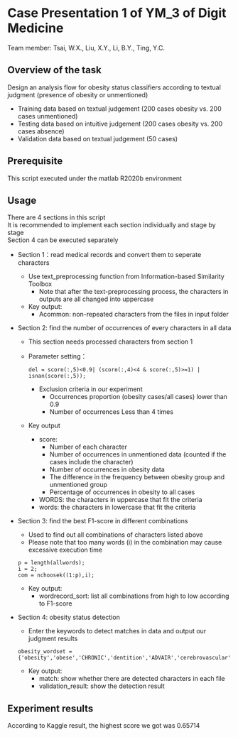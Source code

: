 # Case Presentation 1 of YM_3 of Digit Medicine

Team member: Tsai, W.X., Liu, X.Y., Li, B.Y., Ting, Y.C.

Overview of the task
---------
Design an analysis flow for obesity status classifiers according to textual judgment (presence of obesity or unmentioned)
- Training data based on textual judgement (200 cases obesity vs. 200 cases unmentioned)
- Testing data based on intuitive judgement (200 cases obesity vs. 200 cases absence)
- Validation data based on textual judgement (50 cases)


Prerequisite
------
This script executed under the matlab R2020b environment

Usage
-----
There are 4 sections in this script  
It is recommended to implement each section individually and stage by stage  
Section 4 can be executed separately  

- Section 1：read medical records and convert them to seperate characters
  - Use text_preprocessing function from Information-based Similarity Toolbox
    - Note that after the text-preprocessing process, the characters in outputs are all changed into uppercase
  - Key output:
    - Acommon: non-repeated characters from the files in input folder 

- Section 2: find the number of occurrences of every characters in all data
  - This section needs processed characters from section 1
  - Parameter setting：
    ```
    del = score(:,5)<0.9| (score(:,4)<4 & score(:,5)>=1) | isnan(score(:,5));
    ```
    - Exclusion criteria in our experiment
      - Occurrences proportion (obesity cases/all cases) lower than 0.9 
      - Number of occurrences Less than 4 times
 
  - Key output
    - score:
      - Number of each character
      - Number of occurrences in unmentioned data (counted if the cases include the character)
      - Number of occurrences in obesity data
      - The difference in the frequency between obesity group and unmentioned group
      - Percentage of occurrences in obesity to all cases 
    - WORDS: the characters in uppercase that fit the criteria
    - words: the characters in lowercase that fit the criteria

- Section 3: find the best F1-score in different combinations
    - Used to find out all combinations of characters listed above
    - Please note that too many words (i) in the combination may cause excessive execution time
    ```
    p = length(allwords);
    i = 2; 
    com = nchoosek((1:p),i);
    ```
    - Key output:
      - wordrecord_sort: list all combinations from high to low according to F1-score 

- Section 4: obesity status detection
    -  Enter the keywords to detect matches in data and output our judgment results
    ```
    obesity_wordset = {'obesity','obese','CHRONIC','dentition','ADVAIR','cerebrovascular'};
    ```
    - Key output:
       - match: show whether there are detected characters in each file
       - validation_result: show the detection result


Experiment results
------------
According to Kaggle result, the highest score we got was 0.65714 

